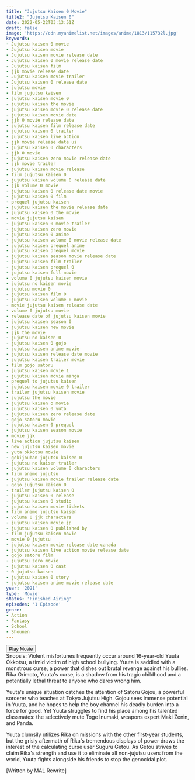 ```yaml
---
title: "Jujutsu Kaisen 0 Movie"
title2: "Jujutsu Kaisen 0"
date: 2022-05-22T03:13:51Z
draft: false
image: 'https://cdn.myanimelist.net/images/anime/1813/115732l.jpg'
keywords:
- Jujutsu kaisen 0 movie
- Jujutsu kaisen movie
- Jujutsu kaisen movie release date
- Jujutsu kaisen 0 movie release date
- Jujutsu kaisen film
- jjk movie release date
- Jujutsu kaisen movie trailer
- Jujutsu kaisen 0 release date
- jujutsu movie
- film jujutsu kaisen
- jujutsu kaisen movie 0
- jujutsu kaisen the movie
- jujutsu kaisen movie 0 release date
- jujutsu kaisen movie date
- jjk 0 movie release date
- jujutsu kaisen film release date
- jujutsu kaisen 0 trailer
- jujutsu kaisen live action
- jjk movie release date us
- jujutsu kaisen 0 characters
- jjk 0 movie
- jujutsu kaisen zero movie release date
- jjk movie trailer
- jujutsu kaisen movie release
- film jujutsu kaisen 0
- jujutsu kaisen volume 0 release date
- jjk volume 0 movie
- jujutsu kaisen 0 release date movie
- jujutsu kaisen 0 film
- prequel jujutsu kaisen
- jujutsu kaisen the movie release date
- jujutsu kaisen 0 the movie
- movie jujutsu kaisen
- jujutsu kaisen 0 movie trailer
- jujutsu kaisen zero movie
- jujutsu kaisen 0 anime
- jujutsu kaisen volume 0 movie release date
- jujutsu kaisen prequel anime
- jujutsu kaisen prequel movie
- jujutsu kaisen season movie release date
- jujutsu kaisen film trailer
- jujutsu kaisen prequel 0
- jujutsu kaisen full movie
- volume 0 jujutsu kaisen movie
- jujutsu no kaisen movie
- jujutsu movie 0
- jujutsu kaisen film 0
- jujutsu kaisen volume 0 movie
- movie jujutsu kaisen release date
- volume 0 jujutsu movie
- release date of jujutsu kaisen movie
- jujutsu kaisen season 0
- jujutsu kaisen new movie
- jjk the movie
- jujutsu no kaisen 0
- jujutsu kaisen 0 gojo
- jujutsu kaisen anime movie
- jujutsu kaisen release date movie
- jujutsu kaisen trailer movie
- film gojo satoru
- jujutsu kaisen movie 1
- jujutsu kaisen movie manga
- prequel to jujutsu kaisen
- jujutsu kaisen movie 0 trailer
- trailer jujutsu kaisen movie
- jujutsu the movie
- jujutsu kaisen o movie
- jujutsu kaisen 0 yuta
- jujutsu kaisen zero release date
- gojo satoru movie
- jujutsu kaisen 0 prequel
- jujutsu kaisen season movie
- movie jjk
- live action jujutsu kaisen
- new jujutsu kaisen movie
- yuta okkotsu movie
- gekijouban jujutsu kaisen 0
- jujutsu no kaisen trailer
- jujutsu kaisen volume 0 characters
- film anime jujutsu
- jujutsu kaisen movie trailer release date
- gojo jujutsu kaisen 0
- trailer jujutsu kaisen 0
- jujutsu kaisen 0 release
- jujutsu kaisen 0 studio
- jujutsu kaisen movie tickets
- film anime jujutsu kaisen
- volume 0 jjk characters
- jujutsu kaisen movie jp
- jujutsu kaisen 0 published by
- film jujutsu kaisen movie
- movie 0 jujutsu
- jujutsu kaisen movie release date canada
- jujutsu kaisen live action movie release date
- gojo satoru film
- jujutsu zero movie
- jujutsu kaisen 0 cast
- 0 jujutsu kaisen
- jujutsu kaisen 0 story
- jujutsu kaisen anime movie release date
year: '2021'
type: 'Movie'
status: 'Finished Airing'
episodes: '1 Episode'
genre:
- Action
- Fantasy
- School
- Shounen
---
```


<div class="d-g ai-c gg-5">
<button onclick="window.open('?kwf=anime/JujutsuKaisen0/Jujutsu Kaisen 0 The Movie')">Play Movie</button>
</div>
<div class="bc-1 p-5 d-g gg-5">Snopsis: Violent misfortunes frequently occur around 16-year-old Yuuta Okkotsu, a timid victim of high school bullying. Yuuta is saddled with a monstrous curse, a power that dishes out brutal revenge against his bullies. Rika Orimoto, Yuuta's curse, is a shadow from his tragic childhood and a potentially lethal threat to anyone who dares wrong him.

Yuuta's unique situation catches the attention of Satoru Gojou, a powerful sorcerer who teaches at Tokyo Jujutsu High. Gojou sees immense potential in Yuuta, and he hopes to help the boy channel his deadly burden into a force for good. Yet Yuuta struggles to find his place among his talented classmates: the selectively mute Toge Inumaki, weapons expert Maki Zenin, and Panda.

Yuuta clumsily utilizes Rika on missions with the other first-year students, but the grisly aftermath of Rika's tremendous displays of power draws the interest of the calculating curse user Suguru Getou. As Getou strives to claim Rika's strength and use it to eliminate all non-jujutsu users from the world, Yuuta fights alongside his friends to stop the genocidal plot.

[Written by MAL Rewrite]</div>